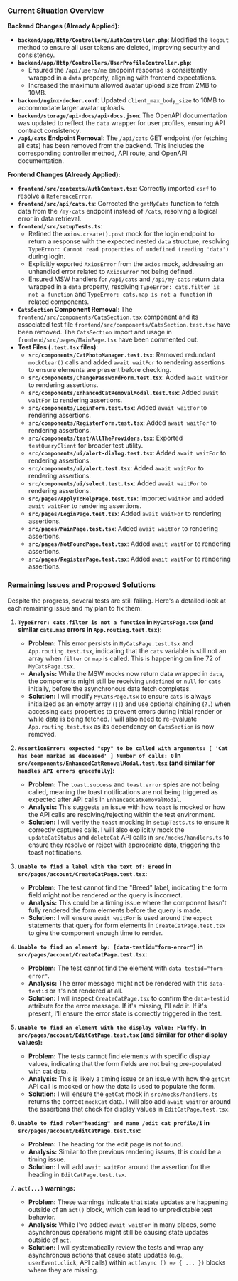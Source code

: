 ### Current Situation Overview

**Backend Changes (Already Applied):**
*   **`backend/app/Http/Controllers/AuthController.php`**: Modified the `logout` method to ensure all user tokens are deleted, improving security and consistency.
*   **`backend/app/Http/Controllers/UserProfileController.php`**:
    *   Ensured the `/api/users/me` endpoint response is consistently wrapped in a `data` property, aligning with frontend expectations.
    *   Increased the maximum allowed avatar upload size from 2MB to 10MB.
*   **`backend/nginx-docker.conf`**: Updated `client_max_body_size` to 10MB to accommodate larger avatar uploads.
*   **`backend/storage/api-docs/api-docs.json`**: The OpenAPI documentation was updated to reflect the `data` wrapper for user profiles, ensuring API contract consistency.
*   **`/api/cats` Endpoint Removal**: The `/api/cats` GET endpoint (for fetching all cats) has been removed from the backend. This includes the corresponding controller method, API route, and OpenAPI documentation.

**Frontend Changes (Already Applied):**
*   **`frontend/src/contexts/AuthContext.tsx`**: Correctly imported `csrf` to resolve a `ReferenceError`.
*   **`frontend/src/api/cats.ts`**: Corrected the `getMyCats` function to fetch data from the `/my-cats` endpoint instead of `/cats`, resolving a logical error in data retrieval.
*   **`frontend/src/setupTests.ts`**:
    *   Refined the `axios.create().post` mock for the login endpoint to return a response with the expected nested `data` structure, resolving `TypeError: Cannot read properties of undefined (reading 'data')` during login.
    *   Explicitly exported `AxiosError` from the `axios` mock, addressing an unhandled error related to `AxiosError` not being defined.
    *   Ensured MSW handlers for `/api/cats` and `/api/my-cats` return data wrapped in a `data` property, resolving `TypeError: cats.filter is not a function` and `TypeError: cats.map is not a function` in related components.
*   **`CatsSection` Component Removal**: The `frontend/src/components/CatsSection.tsx` component and its associated test file `frontend/src/components/CatsSection.test.tsx` have been removed. The `CatsSection` import and usage in `frontend/src/pages/MainPage.tsx` have been commented out.
*   **Test Files (`.test.tsx` files)**:
    *   **`src/components/CatPhotoManager.test.tsx`**: Removed redundant `mockClear()` calls and added `await waitFor` to rendering assertions to ensure elements are present before checking.
    *   **`src/components/ChangePasswordForm.test.tsx`**: Added `await waitFor` to rendering assertions.
    *   **`src/components/EnhancedCatRemovalModal.test.tsx`**: Added `await waitFor` to rendering assertions.
    *   **`src/components/LoginForm.test.tsx`**: Added `await waitFor` to rendering assertions.
    *   **`src/components/RegisterForm.test.tsx`**: Added `await waitFor` to rendering assertions.
    *   **`src/components/test/AllTheProviders.tsx`**: Exported `testQueryClient` for broader test utility.
    *   **`src/components/ui/alert-dialog.test.tsx`**: Added `await waitFor` to rendering assertions.
    *   **`src/components/ui/alert.test.tsx`**: Added `await waitFor` to rendering assertions.
    *   **`src/components/ui/select.test.tsx`**: Added `await waitFor` to rendering assertions.
    *   **`src/pages/ApplyToHelpPage.test.tsx`**: Imported `waitFor` and added `await waitFor` to rendering assertions.
    *   **`src/pages/LoginPage.test.tsx`**: Added `await waitFor` to rendering assertions.
    *   **`src/pages/MainPage.test.tsx`**: Added `await waitFor` to rendering assertions.
    *   **`src/pages/NotFoundPage.test.tsx`**: Added `await waitFor` to rendering assertions.
    *   **`src/pages/RegisterPage.test.tsx`**: Added `await waitFor` to rendering assertions.

### Remaining Issues and Proposed Solutions

Despite the progress, several tests are still failing. Here's a detailed look at each remaining issue and my plan to fix them:

1.  **`TypeError: cats.filter is not a function` in `MyCatsPage.tsx` (and similar `cats.map` errors in `App.routing.test.tsx`):**
    *   **Problem:** This error persists in `MyCatsPage.test.tsx` and `App.routing.test.tsx`, indicating that the `cats` variable is still not an array when `filter` or `map` is called. This is happening on line 72 of `MyCatsPage.tsx`.
    *   **Analysis:** While the MSW mocks now return data wrapped in `data`, the components might still be receiving `undefined` or `null` for `cats` initially, before the asynchronous data fetch completes.
    *   **Solution:** I will modify `MyCatsPage.tsx` to ensure `cats` is always initialized as an empty array (`[]`) and use optional chaining (`?.`) when accessing `cats` properties to prevent errors during initial render or while data is being fetched. I will also need to re-evaluate `App.routing.test.tsx` as its dependency on `CatsSection` is now removed.

2.  **`AssertionError: expected "spy" to be called with arguments: [ 'Cat has been marked as deceased' ] Number of calls: 0` in `src/components/EnhancedCatRemovalModal.test.tsx` (and similar for `handles API errors gracefully`):**
    *   **Problem:** The `toast.success` and `toast.error` spies are not being called, meaning the toast notifications are not being triggered as expected after API calls in `EnhancedCatRemovalModal`.
    *   **Analysis:** This suggests an issue with how `toast` is mocked or how the API calls are resolving/rejecting within the test environment.
    *   **Solution:** I will verify the `toast` mocking in `setupTests.ts` to ensure it correctly captures calls. I will also explicitly mock the `updateCatStatus` and `deleteCat` API calls in `src/mocks/handlers.ts` to ensure they resolve or reject with appropriate data, triggering the toast notifications.

3.  **`Unable to find a label with the text of: Breed` in `src/pages/account/CreateCatPage.test.tsx`:**
    *   **Problem:** The test cannot find the "Breed" label, indicating the form field might not be rendered or the query is incorrect.
    *   **Analysis:** This could be a timing issue where the component hasn't fully rendered the form elements before the query is made.
    *   **Solution:** I will ensure `await waitFor` is used around the `expect` statements that query for form elements in `CreateCatPage.test.tsx` to give the component enough time to render.

4.  **`Unable to find an element by: [data-testid="form-error"]` in `src/pages/account/CreateCatPage.test.tsx`:**
    *   **Problem:** The test cannot find the element with `data-testid="form-error"`.
    *   **Analysis:** The error message might not be rendered with this `data-testid` or it's not rendered at all.
    *   **Solution:** I will inspect `CreateCatPage.tsx` to confirm the `data-testid` attribute for the error message. If it's missing, I'll add it. If it's present, I'll ensure the error state is correctly triggered in the test.

5.  **`Unable to find an element with the display value: Fluffy.` in `src/pages/account/EditCatPage.test.tsx` (and similar for other display values):**
    *   **Problem:** The tests cannot find elements with specific display values, indicating that the form fields are not being pre-populated with cat data.
    *   **Analysis:** This is likely a timing issue or an issue with how the `getCat` API call is mocked or how the data is used to populate the form.
    *   **Solution:** I will ensure the `getCat` mock in `src/mocks/handlers.ts` returns the correct `mockCat` data. I will also add `await waitFor` around the assertions that check for display values in `EditCatPage.test.tsx`.

6.  **`Unable to find role="heading" and name /edit cat profile/i` in `src/pages/account/EditCatPage.test.tsx`:**
    *   **Problem:** The heading for the edit page is not found.
    *   **Analysis:** Similar to the previous rendering issues, this could be a timing issue.
    *   **Solution:** I will add `await waitFor` around the assertion for the heading in `EditCatPage.test.tsx`.

7.  **`act(...)` warnings:**
    *   **Problem:** These warnings indicate that state updates are happening outside of an `act()` block, which can lead to unpredictable test behavior.
    *   **Analysis:** While I've added `await waitFor` in many places, some asynchronous operations might still be causing state updates outside of `act`.
    *   **Solution:** I will systematically review the tests and wrap any asynchronous actions that cause state updates (e.g., `userEvent.click`, API calls) within `act(async () => { ... })` blocks where they are missing.